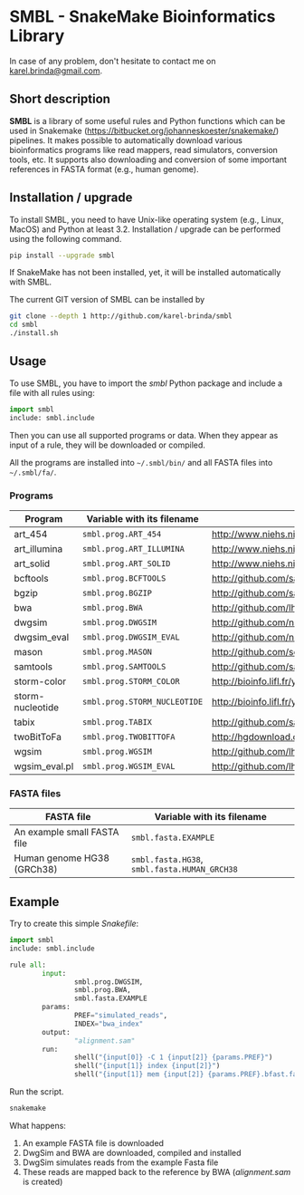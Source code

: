 # SMBL - SnakeMake Bioinformatics Library

In case of any problem, don't hesitate to contact me on karel.brinda@gmail.com.

## Short description

**SMBL** is a library of some useful rules and Python functions which can be used in Snakemake (https://bitbucket.org/johanneskoester/snakemake/) pipelines. It makes possible to automatically
download various bioinformatics programs like read mappers, read simulators, conversion tools, etc.
It supports also downloading and conversion of some important references in FASTA format (e.g., human genome).

## Installation / upgrade

To install SMBL, you need to have Unix-like operating system (e.g., Linux, MacOS) and Python at least 3.2.
Installation / upgrade can be performed using the following command.

```bash
pip install --upgrade smbl
```

If SnakeMake has not been installed, yet, it will
be installed automatically with SMBL.

The current GIT version of SMBL can be installed by 
```bash
git clone --depth 1 http://github.com/karel-brinda/smbl
cd smbl
./install.sh
```

## Usage

To use SMBL, you have to import the *smbl*  Python package and include a file with all rules using:
```python
import smbl
include: smbl.include
```

Then you can use all supported programs or data. When they appear as input of a rule, they will be downloaded or compiled.

All the programs are installed into ```~/.smbl/bin/``` and all FASTA files into ```~/.smbl/fa/```.


### Programs

| Program          | Variable with its filename          | Link |
|------------------|-------------------------------------|------|
| art\_454         | ```smbl.prog.ART_454```             | http://www.niehs.nih.gov/research/resources/software/biostatistics/art/ |
| art\_illumina    | ```smbl.prog.ART_ILLUMINA```        | http://www.niehs.nih.gov/research/resources/software/biostatistics/art/ |
| art\_solid       | ```smbl.prog.ART_SOLID```           | http://www.niehs.nih.gov/research/resources/software/biostatistics/art/ |
| bcftools         | ```smbl.prog.BCFTOOLS```            | http://github.com/samtools/bcftools |
| bgzip            | ```smbl.prog.BGZIP```               | http://github.com/samtools/htslib
| bwa              | ```smbl.prog.BWA```                 | http://github.com/lh3/bwa |
| dwgsim           | ```smbl.prog.DWGSIM```              | http://github.com/nh13/dwgsim |
| dwgsim\_eval     | ```smbl.prog.DWGSIM_EVAL```         | http://github.com/nh13/dwgsim |
| mason            | ```smbl.prog.MASON```               | http://github.com/seqan/seqan |
| samtools         | ```smbl.prog.SAMTOOLS```            | http://github.com/samtools/samtools |
| storm-color      | ```smbl.prog.STORM_COLOR```         | http://bioinfo.lifl.fr/yass/iedera_solid/storm/ |
| storm-nucleotide | ```smbl.prog.STORM_NUCLEOTIDE```    | http://bioinfo.lifl.fr/yass/iedera_solid/storm/ |
| tabix            | ```smbl.prog.TABIX```               | http://github.com/samtools/htslib |
| twoBitToFa       | ```smbl.prog.TWOBITTOFA```          | http://hgdownload.cse.ucsc.edu/admin/exe/ |
| wgsim            | ```smbl.prog.WGSIM```               | http://github.com/lh3/wgsim |
| wgsim\_eval.pl   | ```smbl.prog.WGSIM_EVAL```          | http://github.com/lh3/wgsim |
    

### FASTA files

| FASTA file                   | Variable with its filename   |
|------------------------------|------------------------------|
| An example small FASTA file  | ```smbl.fasta.EXAMPLE```     |
| Human genome HG38 (GRCh38)   | ```smbl.fasta.HG38```, ```smbl.fasta.HUMAN_GRCH38 ``` |

## Example

Try to create this simple *Snakefile*:
```python
import smbl
include: smbl.include

rule all:
        input:
                smbl.prog.DWGSIM,
                smbl.prog.BWA,
                smbl.fasta.EXAMPLE
        params:
                PREF="simulated_reads",
                INDEX="bwa_index"
        output:
                "alignment.sam"
        run:
                shell("{input[0]} -C 1 {input[2]} {params.PREF}")
                shell("{input[1]} index {input[2]}")
                shell("{input[1]} mem {input[2]} {params.PREF}.bfast.fastq > alignment.sam")
```

Run the script.
```bash
snakemake
```

What happens:

 1. An example FASTA file is downloaded
 2. DwgSim and BWA are downloaded, compiled and installed
 3. DwgSim simulates reads from the example Fasta file
 4. These reads are mapped back to the reference by BWA (*alignment.sam* is created)

